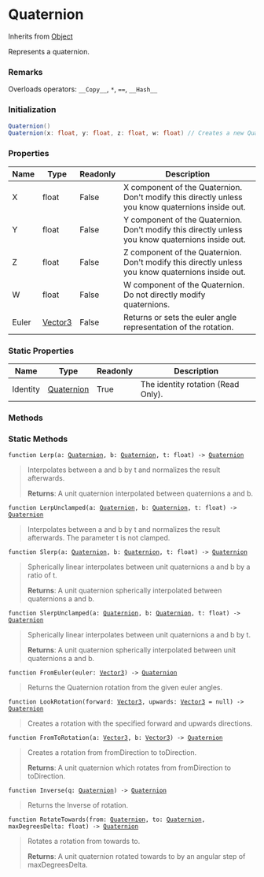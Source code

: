 # Quaternion
Inherits from [Object](../objects/Object.md)

Represents a quaternion.

### Remarks
Overloads operators: 
`__Copy__`, `*`, `==`, `__Hash__`
### Initialization
```csharp
Quaternion()
Quaternion(x: float, y: float, z: float, w: float) // Creates a new Quaternion from the given values.
```

### Properties
|Name|Type|Readonly|Description|
|---|---|---|---|
|X|float|False|X component of the Quaternion. Don't modify this directly unless you know quaternions inside out.|
|Y|float|False|Y component of the Quaternion. Don't modify this directly unless you know quaternions inside out.|
|Z|float|False|Z component of the Quaternion. Don't modify this directly unless you know quaternions inside out.|
|W|float|False|W component of the Quaternion. Do not directly modify quaternions.|
|Euler|[Vector3](../objects/Vector3.md)|False|Returns or sets the euler angle representation of the rotation.|


### Static Properties
|Name|Type|Readonly|Description|
|---|---|---|---|
|Identity|[Quaternion](../objects/Quaternion.md)|True|The identity rotation (Read Only).|


### Methods

### Static Methods
<pre class="language-typescript"><code class="lang-typescript">function Lerp(a: <a data-footnote-ref href="#user-content-fn-30">Quaternion</a>, b: <a data-footnote-ref href="#user-content-fn-30">Quaternion</a>, t: float) -> <a data-footnote-ref href="#user-content-fn-30">Quaternion</a></code></pre>
> Interpolates between a and b by t and normalizes the result afterwards.
> 
> **Returns**: A unit quaternion interpolated between quaternions a and b.
<pre class="language-typescript"><code class="lang-typescript">function LerpUnclamped(a: <a data-footnote-ref href="#user-content-fn-30">Quaternion</a>, b: <a data-footnote-ref href="#user-content-fn-30">Quaternion</a>, t: float) -> <a data-footnote-ref href="#user-content-fn-30">Quaternion</a></code></pre>
> Interpolates between a and b by t and normalizes the result afterwards. The parameter t is not clamped.
> 
<pre class="language-typescript"><code class="lang-typescript">function Slerp(a: <a data-footnote-ref href="#user-content-fn-30">Quaternion</a>, b: <a data-footnote-ref href="#user-content-fn-30">Quaternion</a>, t: float) -> <a data-footnote-ref href="#user-content-fn-30">Quaternion</a></code></pre>
> Spherically linear interpolates between unit quaternions a and b by a ratio of t.
> 
> **Returns**: A unit quaternion spherically interpolated between quaternions a and b.
<pre class="language-typescript"><code class="lang-typescript">function SlerpUnclamped(a: <a data-footnote-ref href="#user-content-fn-30">Quaternion</a>, b: <a data-footnote-ref href="#user-content-fn-30">Quaternion</a>, t: float) -> <a data-footnote-ref href="#user-content-fn-30">Quaternion</a></code></pre>
> Spherically linear interpolates between unit quaternions a and b by t.
> 
> **Returns**: A unit quaternion spherically interpolated between unit quaternions a and b.
<pre class="language-typescript"><code class="lang-typescript">function FromEuler(euler: <a data-footnote-ref href="#user-content-fn-43">Vector3</a>) -> <a data-footnote-ref href="#user-content-fn-30">Quaternion</a></code></pre>
> Returns the Quaternion rotation from the given euler angles.
> 
<pre class="language-typescript"><code class="lang-typescript">function LookRotation(forward: <a data-footnote-ref href="#user-content-fn-43">Vector3</a>, upwards: <a data-footnote-ref href="#user-content-fn-43">Vector3</a> = null) -> <a data-footnote-ref href="#user-content-fn-30">Quaternion</a></code></pre>
> Creates a rotation with the specified forward and upwards directions.
> 
<pre class="language-typescript"><code class="lang-typescript">function FromToRotation(a: <a data-footnote-ref href="#user-content-fn-43">Vector3</a>, b: <a data-footnote-ref href="#user-content-fn-43">Vector3</a>) -> <a data-footnote-ref href="#user-content-fn-30">Quaternion</a></code></pre>
> Creates a rotation from fromDirection to toDirection.
> 
> **Returns**: A unit quaternion which rotates from fromDirection to toDirection.
<pre class="language-typescript"><code class="lang-typescript">function Inverse(q: <a data-footnote-ref href="#user-content-fn-30">Quaternion</a>) -> <a data-footnote-ref href="#user-content-fn-30">Quaternion</a></code></pre>
> Returns the Inverse of rotation.
> 
<pre class="language-typescript"><code class="lang-typescript">function RotateTowards(from: <a data-footnote-ref href="#user-content-fn-30">Quaternion</a>, to: <a data-footnote-ref href="#user-content-fn-30">Quaternion</a>, maxDegreesDelta: float) -> <a data-footnote-ref href="#user-content-fn-30">Quaternion</a></code></pre>
> Rotates a rotation from towards to.
> 
> **Returns**: A unit quaternion rotated towards to by an angular step of maxDegreesDelta.

[^0]: [Camera](../static/Camera.md)
[^1]: [Character](../objects/Character.md)
[^2]: [Collider](../objects/Collider.md)
[^3]: [Collision](../objects/Collision.md)
[^4]: [Color](../objects/Color.md)
[^5]: [Convert](../static/Convert.md)
[^6]: [Cutscene](../static/Cutscene.md)
[^7]: [Dict](../objects/Dict.md)
[^8]: [Game](../static/Game.md)
[^9]: [Human](../objects/Human.md)
[^10]: [Input](../static/Input.md)
[^11]: [Json](../static/Json.md)
[^12]: [LightBuiltin](../static/LightBuiltin.md)
[^13]: [LineCastHitResult](../objects/LineCastHitResult.md)
[^14]: [LineRenderer](../objects/LineRenderer.md)
[^15]: [List](../objects/List.md)
[^16]: [Locale](../static/Locale.md)
[^17]: [LodBuiltin](../static/LodBuiltin.md)
[^18]: [Map](../static/Map.md)
[^19]: [MapObject](../objects/MapObject.md)
[^20]: [MapTargetable](../objects/MapTargetable.md)
[^21]: [Math](../static/Math.md)
[^22]: [NavmeshObstacleBuiltin](../static/NavmeshObstacleBuiltin.md)
[^23]: [Network](../static/Network.md)
[^24]: [NetworkView](../objects/NetworkView.md)
[^25]: [PersistentData](../static/PersistentData.md)
[^26]: [Physics](../static/Physics.md)
[^27]: [PhysicsMaterialBuiltin](../static/PhysicsMaterialBuiltin.md)
[^28]: [Player](../objects/Player.md)
[^29]: [Prefab](../objects/Prefab.md)
[^30]: [Quaternion](../objects/Quaternion.md)
[^31]: [Random](../objects/Random.md)
[^32]: [Range](../objects/Range.md)
[^33]: [RigidbodyBuiltin](../static/RigidbodyBuiltin.md)
[^34]: [RoomData](../static/RoomData.md)
[^35]: [Set](../objects/Set.md)
[^36]: [Shifter](../objects/Shifter.md)
[^37]: [String](../static/String.md)
[^38]: [Time](../static/Time.md)
[^39]: [Titan](../objects/Titan.md)
[^40]: [Transform](../objects/Transform.md)
[^41]: [UI](../static/UI.md)
[^42]: [Vector2](../objects/Vector2.md)
[^43]: [Vector3](../objects/Vector3.md)
[^44]: [WallColossal](../objects/WallColossal.md)
[^45]: [Object](../objects/Object.md)
[^46]: [Component](../objects/Component.md)
